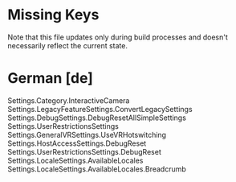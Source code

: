 # Missing Keys
Note that this file updates only during build processes and doesn't necessarily reflect the current state.

# German [de]
Settings.Category.InteractiveCamera  
Settings.LegacyFeatureSettings.ConvertLegacySettings  
Settings.DebugSettings.DebugResetAllSimpleSettings  
Settings.UserRestrictionsSettings  
Settings.GeneralVRSettings.UseVRHotswitching  
Settings.HostAccessSettings.DebugReset  
Settings.UserRestrictionsSettings.DebugReset  
Settings.LocaleSettings.AvailableLocales  
Settings.LocaleSettings.AvailableLocales.Breadcrumb  

